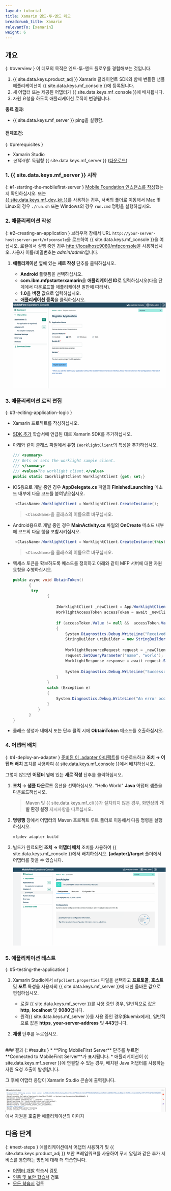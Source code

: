 ```yaml
---
layout: tutorial
title: Xamarin 엔드-투-엔드 데모
breadcrumb_title: Xamarin
relevantTo: [xamarin]
weight: 6
---
```

<!-- NLS_CHARSET=UTF-8 -->
## 개요
{: #overview }
이 데모의 목적은 엔드-투-엔드 플로우를 경험해보는 것입니다. 

1. {{ site.data.keys.product_adj }} Xamarin 클라이언트 SDK와 함께 번들된 샘플 애플리케이션이 {{ site.data.keys.mf_console }}에 등록됩니다.
2. 새 어댑터 또는 제공된 어댑터가 {{ site.data.keys.mf_console }}에 배치됩니다.  
3. 자원 요청을 하도록 애플리케이션 로직이 변경됩니다.

**종료 결과**:

* {{ site.data.keys.mf_server }} ping을 실행함.

#### 전제조건: 
{: #prerequisites }
* Xamarin Studio
* *선택사항*. 독립형 {{ site.data.keys.mf_server }} ([다운로드]({{site.baseurl}}/downloads))

### 1. {{ site.data.keys.mf_server }} 시작
{: #1-starting-the-mobilefirst-server }
[Mobile Foundation 인스턴스를 작성](../../bluemix/using-mobile-foundation)했는지 확인하십시오. 또는  
[{{ site.data.keys.mf_dev_kit }}](../../installation-configuration/development/)를 사용하는 경우, 서버의 폴더로 이동해서 Mac 및 Linux의 경우 `./run.sh` 또는 Windows의 경우 `run.cmd` 명령을 실행하십시오. 

### 2. 애플리케이션 작성
{: #2-creating-an-application }
브라우저 창에서 URL `http://your-server-host:server-port/mfpconsole`을 로드하여 {{ site.data.keys.mf_console }}을 여십시오. 로컬에서 실행 중인 경우 [http://localhost:9080/mfpconsole](http://localhost:9080/mfpconsole)을 사용하십시오. 사용자 이름/비밀번호는 *admin/admin*입니다.

1. **애플리케이션** 옆에 있는 **새로 작성** 단추를 클릭하십시오.
    * **Android** 플랫폼을 선택하십시오.
    * **com.ibm.mfpstarterxamarin**을 **애플리케이션 ID**로 입력하십시오(다음 단계에서 다운로드할 애플리케이션 발판에 따라서).
    * **1.0**을 **버전** 값으로 입력하십시오.
    * **애플리케이션 등록**을 클릭하십시오.

    <img class="gifplayer" alt="애플리케이션 등록" src="register-an-application-xamarin.gif"/>

### 3. 애플리케이션 로직 편집
{: #3-editing-application-logic }
* Xamarin 프로젝트를 작성하십시오.
* [SDK 추가](../../application-development/sdk/xamarin/) 학습서에 언급된 대로 Xamarin SDK를 추가하십시오.
* 아래와 같이 클래스 파일에서 유형 `IWorklightClient`의 특성을 추가하십시오.

   ```csharp
   /// <summary>
   /// Gets or sets the worklight sample client.
   /// </summary>
   /// <value>The worklight client.</value>
   public static IWorklightClient WorklightClient {get; set;}
   ```
* iOS용으로 개발 중인 경우 **AppDelegate.cs** 파일의 **FinishedLaunching** 메소드 내부에 다음 코드를 붙여넣으십시오.

  ```csharp
   <ClassName>.WorklightClient = WorklightClient.CreateInstance();
  ```
  >`<ClassName>`을 클래스의 이름으로 바꾸십시오.
* Android용으로 개발 중인 경우 **MainActivity.cs** 파일의 **OnCreate** 메소드 내부에 코드의 다음 행을 포함시키십시오.

  ```csharp
   <ClassName>.WorklightClient = WorklightClient.CreateInstance(this);
  ```
  >`<ClassName>`을 클래스의 이름으로 바꾸십시오.
* 액세스 토큰을 확보하도록 메소드를 정의하고 아래와 같이 MFP 서버에 대한 자원 요청을 수행하십시오.

    ```csharp
    public async void ObtainToken()
           {
            try
                   {
       
                       IWorklightClient _newClient = App.WorklightClient;
                       WorklightAccessToken accessToken = await _newClient.AuthorizationManager.ObtainAccessToken("");
       
                       if (accessToken.Value != null &&  accessToken.Value != "")
                       {
                           System.Diagnostics.Debug.WriteLine("Received the following access token value: " + accessToken.Value);
                           StringBuilder uriBuilder = new StringBuilder().Append("/adapters/javaAdapter/resource/greet");
       
                           WorklightResourceRequest request = _newClient.ResourceRequest(new Uri(uriBuilder.ToString(), UriKind.Relative), "GET");
                           request.SetQueryParameter("name", "world");
                           WorklightResponse response = await request.Send();
       
                           System.Diagnostics.Debug.WriteLine("Success: " + response.ResponseText);
                       }
                   }
                   catch (Exception e)
                   {
                       System.Diagnostics.Debug.WriteLine("An error occurred: '{0}'", e);
                   }
               }
           }
    }
   ```

* 클래스 생성자 내에서 또는 단추 클릭 시에 **ObtainToken** 메소드를 호출하십시오.

### 4. 어댑터 배치
{: #4-deploy-an-adapter }
[준비된 이 .adapter 아티팩트](../javaAdapter.adapter)를 다운로드하고 **조치 → 어댑터 배치** 조치를 사용하여 {{ site.data.keys.mf_console }}에서 배치하십시오.

그렇지 않으면 **어댑터** 옆에 있는 **새로 작성** 단추를 클릭하십시오.

1. **조치 → 샘플 다운로드** 옵션을 선택하십시오. "Hello World" **Java** 어댑터 샘플을 다운로드하십시오.

   > Maven 및 {{ site.data.keys.mf_cli }}가 설치되지 않은 경우, 화면상의 **개발 환경 설정** 지시사항을 따르십시오.

2. **명령행** 창에서 어댑터의 Maven 프로젝트 루트 폴더로 이동해서 다음 명령을 실행하십시오.

   ```bash
   mfpdev adapter build
   ```

3. 빌드가 완료되면 **조치 → 어댑터 배치** 조치를 사용하여 {{ site.data.keys.mf_console }}에서 배치하십시오. **[adapter]/target** 폴더에서 어댑터를 찾을 수 있습니다.

   <img class="gifplayer" alt="어댑터 배치" src="create-an-adapter.png"/>

<!-- <img src="device-screen.png" alt="샘플 앱" style="float:right"/>-->
### 5. 애플리케이션 테스트
{: #5-testing-the-application }
1. Xamarin Studio에서 `mfpclient.properties` 파일을 선택하고 **프로토콜**, **호스트** 및 **포트** 특성을 사용자의 {{ site.data.keys.mf_server }}에 대한 올바른 값으로 편집하십시오.
    * 로컬 {{ site.data.keys.mf_server }}를 사용 중인 경우, 일반적으로 값은 **http**, **localhost** 및 **9080**입니다.
    * 원격{{ site.data.keys.mf_server }}를 사용 중인 경우(Bluemix에서), 일반적으로 값은 **https**, **your-server-address** 및 **443**입니다.

2. **재생** 단추를 누르십시오.

<br clear="all"/>
### 결과
{: #results }
* **Ping MobileFirst Server** 단추를 누르면 **Connected to MobileFirst Server**가 표시됩니다.
* 애플리케이션이 {{ site.data.keys.mf_server }}에 연결할 수 있는 경우, 배치된 Java 어댑터를 사용하는 자원 요청 호출이 발생합니다.

그 후에 어댑터 응답이 Xamarin Studio 콘솔에 출력됩니다.

![{{ site.data.keys.mf_server }}](console-output.png)에서 자원을 호출한 애플리케이션의 이미지

## 다음 단계
{: #next-steps }
애플리케이션에서 어댑터 사용하기 및 {{ site.data.keys.product_adj }} 보안 프레임워크를 사용하여 푸시 알림과 같은 추가 서비스를 통합하는 방법에 대해 더 학습합니다.

- [어댑터 개발](../../adapters/) 학습서 검토
- [인증 및 보안 학습서](../../authentication-and-security/) 검토
- [모든 학습서](../../all-tutorials) 검토
